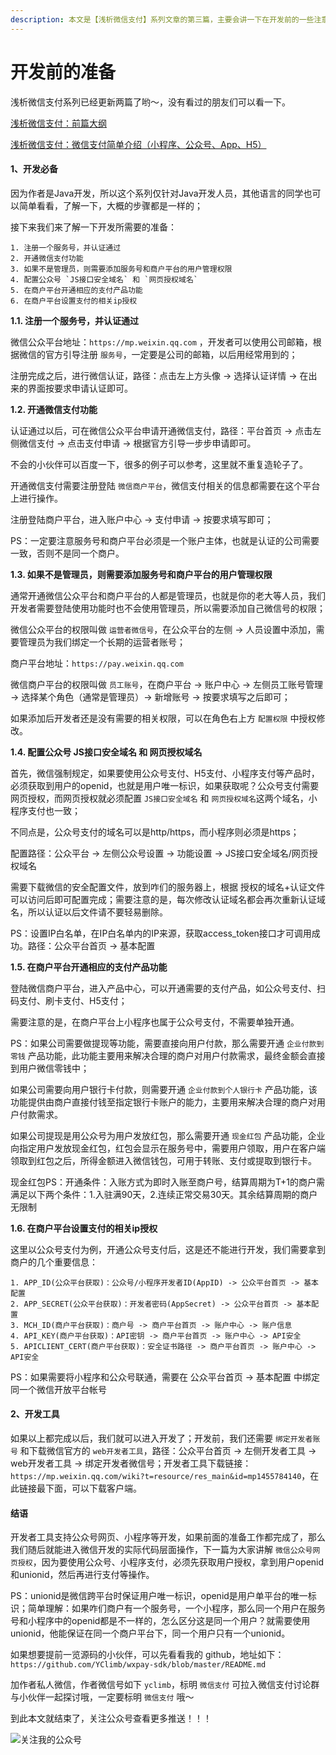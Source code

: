 ```yaml
---
description: 本文是【浅析微信支付】系列文章的第三篇，主要会讲一下在开发前的一些注意事项。
---
```


# 开发前的准备

浅析微信支付系列已经更新两篇了哟～，没有看过的朋友们可以看一下。

[浅析微信支付：前篇大纲](https://mp.weixin.qq.com/s/pH0GGwUANJxJt-YHs6y_pQ)

[浅析微信支付：微信支付简单介绍（小程序、公众号、App、H5）](https://mp.weixin.qq.com/s/h9Mx4IBik0MLKSj4c_Qolg)

#### 1、开发必备

因为作者是Java开发，所以这个系列仅针对Java开发人员，其他语言的同学也可以简单看看，了解一下，大概的步骤都是一样的；

接下来我们来了解一下开发所需要的准备：

```text
1. 注册一个服务号，并认证通过
2. 开通微信支付功能
3. 如果不是管理员，则需要添加服务号和商户平台的用户管理权限
4. 配置公众号 `JS接口安全域名` 和 `网页授权域名`
5. 在商户平台开通相应的支付产品功能
6. 在商户平台设置支付的相关ip授权
```

**1.1. 注册一个服务号，并认证通过**

微信公众平台地址：`https://mp.weixin.qq.com` ，开发者可以使用公司邮箱，根据微信的官方引导注册 `服务号`，一定要是公司的邮箱，以后用经常用到的；

注册完成之后，进行微信认证，路径：点击左上方头像 -&gt; 选择认证详情 -&gt; 在出来的界面按要求申请认证即可。

**1.2. 开通微信支付功能**

认证通过以后，可在微信公众平台申请开通微信支付，路径：平台首页 -&gt; 点击左侧微信支付 -&gt; 点击支付申请 -&gt; 根据官方引导一步步申请即可。

不会的小伙伴可以百度一下，很多的例子可以参考，这里就不重复造轮子了。

开通微信支付需要注册登陆 `微信商户平台`，微信支付相关的信息都需要在这个平台上进行操作。

注册登陆商户平台，进入账户中心 -&gt; 支付申请 -&gt; 按要求填写即可；

PS：一定要注意服务号和商户平台必须是一个账户主体，也就是认证的公司需要一致，否则不是同一个商户。

**1.3. 如果不是管理员，则需要添加服务号和商户平台的用户管理权限**

通常开通微信公众平台和商户平台的人都是管理员，也就是你的老大等人员，我们开发者需要登陆使用功能时也不会使用管理员，所以需要添加自己微信号的权限；

微信公众平台的权限叫做 `运营者微信号`，在公众平台的左侧 -&gt; 人员设置中添加，需要管理员为我们绑定一个长期的运营者账号；

商户平台地址：`https://pay.weixin.qq.com`

微信商户平台的权限叫做 `员工账号`，在商户平台 -&gt; 账户中心 -&gt; 左侧员工账号管理 -&gt; 选择某个角色（通常是管理员）-&gt; 新增账号 -&gt; 按要求填写之后即可；

如果添加后开发者还是没有需要的相关权限，可以在角色右上方 `配置权限` 中授权修改。

**1.4. 配置公众号 JS接口安全域名 和 网页授权域名**

首先，微信强制规定，如果要使用公众号支付、H5支付、小程序支付等产品时，必须获取到用户的openid，也就是用户唯一标识，如果获取呢？公众号支付需要网页授权，而网页授权就必须配置 `JS接口安全域名` 和 `网页授权域名`这两个域名，小程序支付也一致；

不同点是，公众号支付的域名可以是http/https，而小程序则必须是https；

配置路径：公众平台 -&gt; 左侧公众号设置 -&gt; 功能设置 -&gt; JS接口安全域名/网页授权域名

需要下载微信的安全配置文件，放到咋们的服务器上，根据 授权的域名+认证文件 可以访问后即可配置完成；需要注意的是，每次修改认证域名都会再次重新认证域名，所以认证以后文件请不要轻易删除。

PS：设置IP白名单，在IP白名单内的IP来源，获取access\_token接口才可调用成功。路径：公众平台首页 -&gt; 基本配置

**1.5. 在商户平台开通相应的支付产品功能**

登陆微信商户平台，进入产品中心，可以开通需要的支付产品，如公众号支付、扫码支付、刷卡支付、H5支付；

需要注意的是，在商户平台上小程序也属于公众号支付，不需要单独开通。

PS：如果公司需要做提现等功能，需要直接向用户付款，那么需要开通 `企业付款到零钱` 产品功能，此功能主要用来解决合理的商户对用户付款需求，最终金额会直接到用户微信零钱中；

如果公司需要向用户银行卡付款，则需要开通 `企业付款到个人银行卡` 产品功能，该功能提供由商户直接付钱至指定银行卡账户的能力，主要用来解决合理的商户对用户付款需求。

如果公司提现是用公众号为用户发放红包，那么需要开通 `现金红包` 产品功能，企业向指定用户发放现金红包，红包会显示在服务号中，需要用户领取，用户在客户端领取到红包之后，所得金额进入微信钱包，可用于转账、支付或提取到银行卡。

现金红包PS：开通条件：入账方式为即时入账至商户号，结算周期为T+1的商户需满足以下两个条件：1.入驻满90天，2.连续正常交易30天。其余结算周期的商户无限制

**1.6. 在商户平台设置支付的相关ip授权**

这里以公众号支付为例，开通公众号支付后，这是还不能进行开发，我们需要拿到商户的几个重要信息：

```text
1. APP_ID(公众平台获取)：公众号/小程序开发者ID(AppID) -> 公众平台首页 -> 基本配置 
2. APP_SECRET(公众平台获取)：开发者密码(AppSecret) -> 公众平台首页 -> 基本配置 
3. MCH_ID(商户平台获取)：商户号 -> 商户平台首页 -> 账户中心 -> 账户信息
4. API_KEY(商户平台获取)：API密钥 -> 商户平台首页 -> 账户中心 -> API安全
5. APICLIENT_CERT(商户平台获取)：安全证书路径 -> 商户平台首页 -> 账户中心 -> API安全
```

PS：如果需要将小程序和公众号联通，需要在 公众平台首页 -&gt; 基本配置 中绑定同一个微信开放平台帐号

#### 2、开发工具

如果以上都完成以后，我们就可以进入开发了；开发前，我们还需要 `绑定开发者账号` 和下载微信官方的 `web开发者工具`，路径：公众平台首页 -&gt; 左侧开发者工具 -&gt; web开发者工具 -&gt; 绑定开发者微信号；开发者工具下载链接：`https://mp.weixin.qq.com/wiki?t=resource/res_main&id=mp1455784140`，在此链接最下面，可以下载客户端。

#### 结语

开发者工具支持公众号网页、小程序等开发，如果前面的准备工作都完成了，那么我们随后就能进入微信开发的实际代码层面操作，下一篇为大家讲解 `微信公众号网页授权`，因为要使用公众号、小程序支付，必须先获取用户授权，拿到用户openid和unionid，然后再进行支付等操作。

PS：unionid是微信跨平台时保证用户唯一标识，openid是用户单平台的唯一标识；简单理解：如果咋们商户有一个服务号，一个小程序，那么同一个用户在服务号和小程序中的openid都是不一样的，怎么区分这是同一个用户？就需要使用unionid，他能保证在同一个商户平台下，同一个用户只有一个unionid。

​如果想要提前一览源码的小伙伴，可以先看看我的 github，地址如下： `https://github.com/YClimb/wxpay-sdk/blob/master/README.md`

加作者私人微信，作者微信号如下 `yclimb`，标明 `微信支付` 可拉入微信支付讨论群与小伙伴一起探讨哦，一定要标明 `微信支付` 哦～

到此本文就结束了，关注公众号查看更多推送！！！

![&#x5173;&#x6CE8;&#x6211;&#x7684;&#x516C;&#x4F17;&#x53F7;](https://img-blog.csdn.net/20180130111432962?watermark/2/text/aHR0cDovL2Jsb2cuY3Nkbi5uZXQvWUNsaW1i/font/5a6L5L2T/fontsize/400/fill/I0JBQkFCMA==/dissolve/70/gravity/SouthEast)

